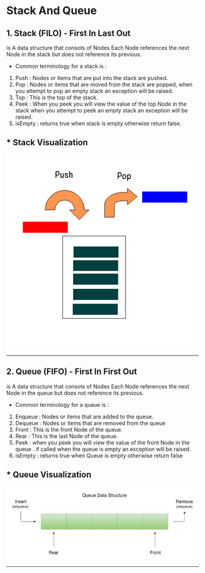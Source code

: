 # Stack And Queue 
## 1. Stack  (FILO) - First In Last Out
is A data structure that consots of Nodes Each Node references the next Node in the stack but does not reference its previous.  
* Common terminology for a stack is :  
1. Push : Nodes or items that are put into the stack are pushed.
2. Pop : Nodes or items that are moved from the stack are popped, when you attempt to pop an empty stack an exception will be raised.
3. Top : This is the top of the stack. 
4. Peek : When you peek you will view the value of the top Node in the stack when you attempt to peek an empty stack an exception will be raised. 
5. isEmpty : returns true when stack is empty otherwise return false.
## * Stack Visualization
![](image/stack.png)
___
## 2. Queue (FIFO) - First In First Out
is A data structure that consots of Nodes Each Node references the next Node in the queue but does not reference its previous.
* Common terminology for a queue is : 
1. Enqueue : Nodes or items that are added to the queue.  
2. Dequeue : Nodes or items that are removed from the queue
3. Front : This is the front Node of the queue. 
4. Rear : This is the last Node of the queue. 
5. Peek : when you peek you will view the value of the front Node in the queue . if called when the queue is empty an exception will be raised.
6. isEmpty : returns true when Queue is empty otherwise return false
## * Queue Visualization
![](image/queue.jpg)
____
